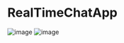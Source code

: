 # RealTimeChatApp

![image](https://user-images.githubusercontent.com/83705127/150129399-554b7e09-eaab-4e5c-96e4-22955186e96e.png)
![image](https://user-images.githubusercontent.com/83705127/150129541-a3edb7a6-a997-4ab4-87bf-b7ff24faec44.png)
